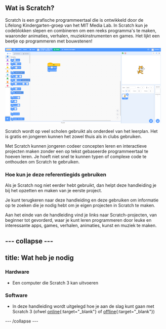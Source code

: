 ## Wat is Scratch?
Scratch is een grafische programmeertaal die is ontwikkeld door de Lifelong Kindergarten-groep van het MIT Media Lab. In Scratch kun je codeblokken slepen en combineren om een reeks programma's te maken, waaronder animaties, verhalen, muziekinstrumenten en games. Het lijkt een beetje op programmeren met bouwstenen!

![Een schermafdruk van Scratch.](images/showcase_static.png)

Scratch wordt op veel scholen gebruikt als onderdeel van het leerplan. Het is gratis en jongeren kunnen het zowel thuis als in clubs gebruiken.

Met Scratch kunnen jongeren codeer concepten leren en interactieve projecten maken zonder een op tekst gebaseerde programmeertaal te hoeven leren. Je hoeft niet snel te kunnen typen of complexe code te onthouden om Scratch te gebruiken.

### Hoe kun je deze referentiegids gebruiken
Als je Scratch nog niet eerder hebt gebruikt, dan helpt deze handleiding je bij het opzetten en maken van je eerste project.

Je kunt terugkeren naar deze handleiding en deze gebruiken om informatie op te zoeken die je nodig hebt om je eigen projecten in Scratch te maken.

Aan het einde van de handleiding vind je links naar Scratch-projecten, van beginner tot gevorderd, waar je kunt leren programmeren door leuke en interessante apps, games, verhalen, animaties, kunst en muziek te maken.

--- collapse ---
---
title: Wat heb je nodig
---
### Hardware

+ Een computer die Scratch 3 kan uitvoeren

### Software

+ In deze handleiding wordt uitgelegd hoe je aan de slag kunt gaan met Scratch 3 (ofwel [online](https://scratch.mit.edu/){:target="_blank"} of [offline](https://scratch.mit.edu/download){:target="_blank"})


--- /collapse ---
